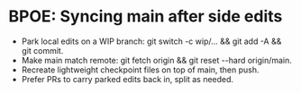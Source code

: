 <!-- status: stub; target: 150+ words -->
# BPOE: Syncing main after side edits

- Park local edits on a WIP branch: git switch -c wip/... && git add -A && git commit.
- Make main match remote: git fetch origin && git reset --hard origin/main.
- Recreate lightweight checkpoint files on top of main, then push.
- Prefer PRs to carry parked edits back in, split as needed.

